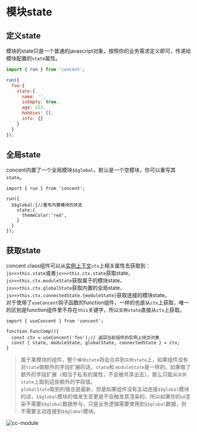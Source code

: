 # 模块state

## 定义state
模块的state只是一个普通的javascript对象，按照你的业务需求定义即可，传递给模块配置的`state`属性。
```js
import { run } from 'concent';

run({
  foo:{
    state:{
      name: '',
      isEmpty: true,
      age: 222,
      hobbies: [],
      info: {}
    }
  }
});
```

## 全局state
concent内置了一个全局模块`$$global`，默认是一个空模块，你可以重写其`state`。
```js{4}
import { run } from 'concent';

run({
  $$global:{//重写内置模块的状态
    state:{
      themeColor:'red',
    }
  }
});
```

## 获取state
concent class组件可以从[实例上下文](/guide/concept-ref-ctx)`ctx`上相关属性去获取到：   
`js>>>this.state`或者`js>>>this.ctx.state`获取state、    
`js>>>this.ctx.moduleState`获取属于的模块state、    
`js>>>this.ctx.globalState`获取内置的全局state、    
`js>>>this.ctx.connectedState.{moduleState}`获取连接的模块state。   
对于使用了`useConcent`钩子函数的function组件，一样的也是从`ctx`上获取，唯一的区别是function组件里不存在`this`关键字，所以`实例state`直接从`ctx`上获取。
```js{3}
import { useConcent } from 'concent';

function FuncComp(){
  const ctx = useConcent('foo');// 返回当前组件的实例上线文对象
  const { state, moduleState, globalState, connectedState } = ctx;
}
```

> 属于某模块的组件，整个`模块state`将会合并到`实例state`上，如果组件没有对`state`做额外的字段扩展的话，`state`和 `moduleState`是一样的，如果做了额外的字段扩展（相当于私有的属性，不会被共享出去），那么只能从`实例state`上取到这些额外的字段值。   
> `globalState`取到的值总是最新，但是如果组件没有主动连接`$$global`模块的话，`$$global`模块的值发生变更是不会触发其渲染的，所以如果你的ui渲染不需要`$$global`数据参与，只是业务逻辑需要使用到`$$global`数据，则不需要主动连接到`$$global`模块。

![cc-module](/concent-doc/img/cc-assign-module-state.png)
